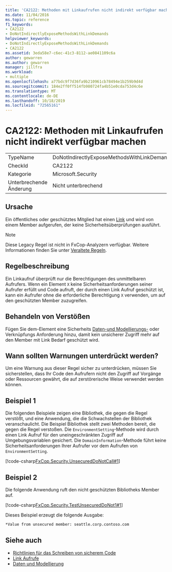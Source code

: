 ```yaml
---
title: 'CA2122: Methoden mit Linkaufrufen nicht indirekt verfügbar machen'
ms.date: 11/04/2016
ms.topic: reference
f1_keywords:
- CA2122
- DoNotIndirectlyExposeMethodsWithLinkDemands
helpviewer_keywords:
- DoNotIndirectlyExposeMethodsWithLinkDemands
- CA2122
ms.assetid: 3eda58e7-c6ec-41c3-8112-ae0841109c6a
author: gewarren
ms.author: gewarren
manager: jillfra
ms.workload:
- multiple
ms.openlocfilehash: a77bdc9f7d36fa9b210961cb78494e1b259b9d4d
ms.sourcegitcommit: 184e2ff0ff514fb980724fa4b51e0cda753d4c6e
ms.translationtype: MT
ms.contentlocale: de-DE
ms.lasthandoff: 10/18/2019
ms.locfileid: "72565161"
---
```

# <a name="ca2122-do-not-indirectly-expose-methods-with-link-demands"></a>CA2122: Methoden mit Linkaufrufen nicht indirekt verfügbar machen

|||
|-|-|
|TypeName|DoNotIndirectlyExposeMethodsWithLinkDemands|
|CheckId|CA2122|
|Kategorie|Microsoft.Security|
|Unterbrechende Änderung|Nicht unterbrechend|

## <a name="cause"></a>Ursache
Ein öffentliches oder geschütztes Mitglied hat einen [Link](/dotnet/framework/misc/link-demands) und wird von einem Member aufgerufen, der keine Sicherheitsüberprüfungen ausführt.

> [!NOTE]
> Diese Legacy Regel ist nicht in FxCop-Analyzern verfügbar. Weitere Informationen finden Sie unter [Veraltete Regeln](fxcop-rule-port-status.md#deprecated-rules).

## <a name="rule-description"></a>Regelbeschreibung
Ein Linkaufruf überprüft nur die Berechtigungen des unmittelbaren Aufrufers. Wenn ein Element `X` keine Sicherheitsanforderungen seiner Aufrufer erfüllt und Code aufruft, der durch einen Link Aufruf geschützt ist, kann ein Aufrufer ohne die erforderliche Berechtigung `X` verwenden, um auf den geschützten Member zuzugreifen.

## <a name="how-to-fix-violations"></a>Behandeln von Verstößen
Fügen Sie dem-Element eine Sicherheits [Daten-und Modellierungs-](/dotnet/framework/data/index) oder Verknüpfungs Anforderung hinzu, damit kein unsicherer Zugriff mehr auf den Member mit Link Bedarf geschützt wird.

## <a name="when-to-suppress-warnings"></a>Wann sollten Warnungen unterdrückt werden?
Um eine Warnung aus dieser Regel sicher zu unterdrücken, müssen Sie sicherstellen, dass Ihr Code den Aufrufern nicht den Zugriff auf Vorgänge oder Ressourcen gewährt, die auf zerstörerische Weise verwendet werden können.

## <a name="example-1"></a>Beispiel 1
Die folgenden Beispiele zeigen eine Bibliothek, die gegen die Regel verstößt, und eine Anwendung, die die Schwachstellen der Bibliothek veranschaulicht. Die Beispiel Bibliothek stellt zwei Methoden bereit, die gegen die Regel verstoßen. Die `EnvironmentSetting`-Methode wird durch einen Link Aufruf für den uneingeschränkten Zugriff auf Umgebungsvariablen gesichert. Die `DomainInformation`-Methode führt keine Sicherheitsanforderungen Ihrer Aufrufer vor dem Aufrufen von `EnvironmentSetting`.

[!code-csharp[FxCop.Security.UnsecuredDoNotCall#1](../code-quality/codesnippet/CSharp/ca2122-do-not-indirectly-expose-methods-with-link-demands_1.cs)]

## <a name="example-2"></a>Beispiel 2
Die folgende Anwendung ruft den nicht geschützten Bibliotheks Member auf.

[!code-csharp[FxCop.Security.TestUnsecuredDoNot1#1](../code-quality/codesnippet/CSharp/ca2122-do-not-indirectly-expose-methods-with-link-demands_2.cs)]

Dieses Beispiel erzeugt die folgende Ausgabe:

```txt
*Value from unsecured member: seattle.corp.contoso.com
```

## <a name="see-also"></a>Siehe auch

- [Richtlinien für das Schreiben von sicherem Code](/dotnet/standard/security/secure-coding-guidelines)
- [Link Aufrufe](/dotnet/framework/misc/link-demands)
- [Daten und Modellierung](/dotnet/framework/data/index)
